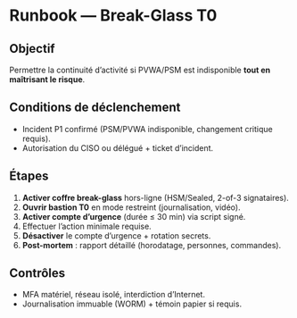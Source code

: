 # Runbook — Break-Glass T0

## Objectif
Permettre la continuité d’activité si PVWA/PSM est indisponible **tout en maîtrisant le risque**.

## Conditions de déclenchement
- Incident P1 confirmé (PSM/PVWA indisponible, changement critique requis).
- Autorisation du CISO ou délégué + ticket d’incident.

## Étapes
1. **Activer coffre break-glass** hors-ligne (HSM/Sealed, 2-of-3 signataires).
2. **Ouvrir bastion T0** en mode restreint (journalisation, vidéo).
3. **Activer compte d’urgence** (durée ≤ 30 min) via script signé.
4. Effectuer l’action minimale requise.
5. **Désactiver** le compte d’urgence + rotation secrets.
6. **Post-mortem** : rapport détaillé (horodatage, personnes, commandes).

## Contrôles
- MFA matériel, réseau isolé, interdiction d’Internet.
- Journalisation immuable (WORM) + témoin papier si requis.
